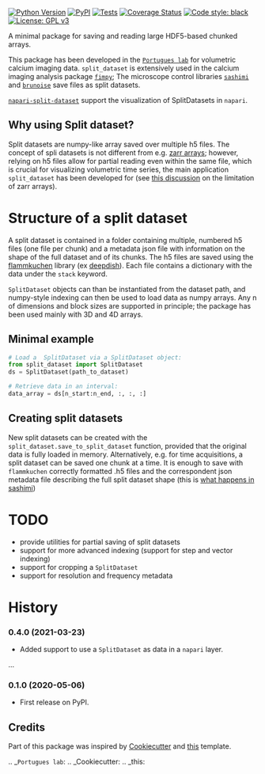
[![Python Version](https://img.shields.io/pypi/pyversions/split_dataset.svg)](https://pypi.org/project/split_dataset)
[![PyPI](https://img.shields.io/pypi/v/split_dataset.svg)](
    https://pypi.python.org/pypi/split_dataset)
[![Tests](https://img.shields.io/github/workflow/status/portugueslab/split_dataset/tests)](
    https://github.com/portugueslab/split_dataset/actions)
[![Coverage Status](https://coveralls.io/repos/github/portugueslab/split_dataset/badge.svg?branch=master)](https://coveralls.io/github/portugueslab/split_dataset?branch=master)
[![Code style: black](https://img.shields.io/badge/code%20style-black-000000.svg)](https://github.com/python/black)
[![License: GPL v3](https://img.shields.io/badge/License-GPLv3-blue.svg)](https://www.gnu.org/licenses/gpl-3.0)



A minimal package for saving and reading large HDF5-based chunked arrays.

This package has been developed in the [`Portugues lab`](http://www.portugueslab.com) for volumetric calcium imaging data. `split_dataset` is extensively used in the calcium imaging analysis package [`fimpy`](https://github.com/portugueslab/fimpy); The microscope control libraries [`sashimi`](https://github.com/portugueslab/sashimi) and [`brunoise`](https://github.com/portugueslab/brunoise) save files as split datasets.

[`napari-split-dataset`](https://github.com/portugueslab/napari-split-dataset) support the visualization of SplitDatasets in `napari`.

## Why using Split dataset?
Split datasets are numpy-like array saved over multiple h5 files. The concept of spli datasets is not different from e.g. [zarr arrays](https://zarr.readthedocs.io/en/stable/); however, relying on h5 files allow for partial reading even within the same file, which is crucial for visualizing volumetric time series, the main application `split_dataset` has been developed for (see [this discussion](https://github.com/zarr-developers/zarr-python/issues/521) on the limitation of zarr arrays).

# Structure of a split dataset
A split dataset is contained in a folder containing multiple, numbered  h5 files (one file per chunk) and a metadata json file with information on the shape of the full dataset and of its chunks.
The h5 files are saved using the [flammkuchen](https://github.com/portugueslab/flammkuchen) library (ex [deepdish](https://deepdish.readthedocs.io/en/latest/)). Each file contains a dictionary with the data under the `stack` keyword.

`SplitDataset` objects can than be instantiated from the dataset path, and numpy-style indexing can then be used to load data as numpy arrays. Any n of dimensions and block sizes are supported in principle; the package has been used mainly with 3D and 4D arrays.



## Minimal example
```python
# Load a  SplitDataset via a SplitDataset object:
from split_dataset import SplitDataset
ds = SplitDataset(path_to_dataset)

# Retrieve data in an interval:
data_array = ds[n_start:n_end, :, :, :]
```

## Creating split datasets
New split datasets can be created with the `split_dataset.save_to_split_dataset` function, provided that the original data is fully loaded in memory. Alternatively, e.g. for time acquisitions, a split dataset can be saved one chunk at a time. It is enough to save with `flammkuchen` correctly formatted .h5 files and the correspondent json metadata file describing the full split dataset shape (this is [what happens in sashimi](https://github.com/portugueslab/sashimi/blob/01046f2f24483ab702be379843a1782ababa7d2d/sashimi/processes/streaming_save.py#L186))


# TODO
* provide utilities for partial saving of split datasets
* support for more advanced indexing (support for step and vector indexing)
* support for cropping a `SplitDataset`
* support for resolution and frequency metadata


# History

### 0.4.0 (2021-03-23)
* Added support to use a `SplitDataset` as data in a `napari` layer.

...

### 0.1.0 (2020-05-06)
* First release on PyPI.


Credits
-------

Part of this package was inspired by  [Cookiecutter](https://github.com/audreyr/cookiecutter) and [this](https://github.com/audreyr/cookiecutter-pypackage) template.

.. _`Portugues lab`:
.. _Cookiecutter:
.. _this:
